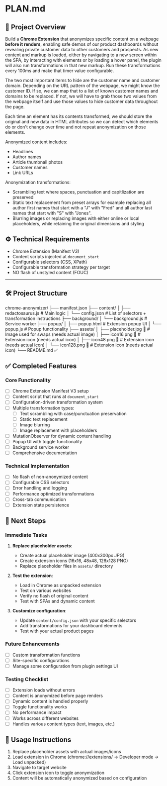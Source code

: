 # PLAN.md

## 🧩 Project Overview

Build a **Chrome Extension** that anonymizes specific content on a webpage **before it renders**, enabling safe demos of our product dashboards without revealing private customer data to other customers and prospects. As new content and markup is loaded, either by navigating to a new screen within the SPA, by interacting with elements or by loading a hover panel, the plugin will also run transformations in that new markup. Run these transformations every 100ms and make that timer value configurable.

The two most important items to hide are the customer name and customer domain. Depending on the URL pattern of the webpage, we might know the customer ID. If so, we can map that to a list of known customer names and domains to be replaced. If not, we will have to grab those two values from the webpage itself and use those values to hide customer data throughout the page.

Each time an element has its contents transformed, we should store the original and new data in HTML attributes so we can detect which elements do or don't change over time and not repeat anonymization on those elements.

Anonymized content includes:
- Headlines
- Author names
- Article thumbnail photos
- Customer names
- Link URLs

Anonymization transformations:
- Scrambling text where spaces, punctuation and capitlization are preserved
- Static text replacement from preset arrays for example replacing all author first names that start with a "J" with "Fred" and all author last names that start with "S" with "Jones".
- Blurring images or replacing images with either online or local placeholders, while retaining the original dimensions and styling

## ⚙️ Technical Requirements

- Chrome Extension (Manifest V3)
- Content scripts injected at `document_start`
- Configurable selectors (CSS, XPath)
- Configurable transformation strategy per target
- NO flash of unstyled content (FOUC)

---

## 🛠 Project Structure

chrome-anonymizer/
├── manifest.json
├── content/
│ ├── redactosaurus.js # Main logic
│ └── config.json # List of selectors + transformation instructions
├── background/
│ └── background.js # Service worker
├── popup/
│ ├── popup.html # Extension popup UI
│ └── popup.js # Popup functionality
├── assets/
│ ├── placeholder.jpg 📝 # Image used for swaps (needs actual image)
│ ├── icon16.png 📝 # Extension icon (needs actual icon)
│ ├── icon48.png 📝 # Extension icon (needs actual icon)
│ └── icon128.png 📝 # Extension icon (needs actual icon)
└── README.md ✅

## ✅ Completed Features

### Core Functionality
- [ ] Chrome Extension Manifest V3 setup
- [ ] Content script that runs at `document_start`
- [ ] Configuration-driven transformation system
- [ ] Multiple transformation types:
  - [ ] Text scrambling with case/punctuation preservation
  - [ ] Static text replacement
  - [ ] Image blurring
  - [ ] Image replacement with placeholders
- [ ] MutationObserver for dynamic content handling
- [ ] Popup UI with toggle functionality
- [ ] Background service worker
- [ ] Comprehensive documentation

### Technical Implementation
- [ ] No flash of non-anonymized content
- [ ] Configurable CSS selectors
- [ ] Error handling and logging
- [ ] Performance optimized transformations
- [ ] Cross-tab communication
- [ ] Extension state persistence

## 📝 Next Steps

### Immediate Tasks
1. **Replace placeholder assets**:
   - Create actual placeholder image (400x300px JPG)
   - Create extension icons (16x16, 48x48, 128x128 PNG)
   - Replace placeholder files in `assets/` directory

2. **Test the extension**:
   - Load in Chrome as unpacked extension
   - Test on various websites
   - Verify no flash of original content
   - Test with SPAs and dynamic content

3. **Customize configuration**:
   - Update `content/config.json` with your specific selectors
   - Add transformations for your dashboard elements
   - Test with your actual product pages

### Future Enhancements
- [ ] Custom transformation functions
- [ ] Site-specific configurations
- [ ] Manage some configuration from plugin settings UI

### Testing Checklist
- [ ] Extension loads without errors
- [ ] Content is anonymized before page renders
- [ ] Dynamic content is handled properly
- [ ] Toggle functionality works
- [ ] No performance impact
- [ ] Works across different websites
- [ ] Handles various content types (text, images, etc.)

## 🎯 Usage Instructions

1. Replace placeholder assets with actual images/icons
2. Load extension in Chrome (chrome://extensions/ → Developer mode → Load unpacked)
3. Navigate to target website
4. Click extension icon to toggle anonymization
5. Content will be automatically anonymized based on configuration


